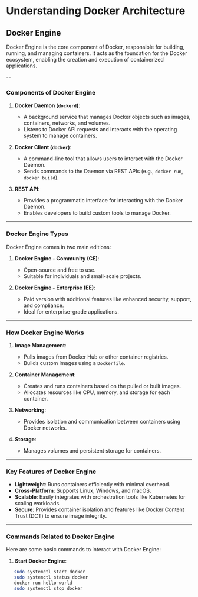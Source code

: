 # Understanding Docker Architecture

## Docker Engine

Docker Engine is the core component of Docker, responsible for building, running, and managing containers. It acts as the foundation for the Docker ecosystem, enabling the creation and execution of containerized applications.

--

### Components of Docker Engine

1. **Docker Daemon (`dockerd`)**:
   - A background service that manages Docker objects such as images, containers, networks, and volumes.
   - Listens to Docker API requests and interacts with the operating system to manage containers.

2. **Docker Client (`docker`)**:
   - A command-line tool that allows users to interact with the Docker Daemon.
   - Sends commands to the Daemon via REST APIs (e.g., `docker run`, `docker build`).

3. **REST API**:
   - Provides a programmatic interface for interacting with the Docker Daemon.
   - Enables developers to build custom tools to manage Docker.

---

### Docker Engine Types

Docker Engine comes in two main editions:

1. **Docker Engine - Community (CE)**:
   - Open-source and free to use.
   - Suitable for individuals and small-scale projects.

2. **Docker Engine - Enterprise (EE)**:
   - Paid version with additional features like enhanced security, support, and compliance.
   - Ideal for enterprise-grade applications.

---

### How Docker Engine Works

1. **Image Management**:
   - Pulls images from Docker Hub or other container registries.
   - Builds custom images using a `Dockerfile`.

2. **Container Management**:
   - Creates and runs containers based on the pulled or built images.
   - Allocates resources like CPU, memory, and storage for each container.

3. **Networking**:
   - Provides isolation and communication between containers using Docker networks.

4. **Storage**:
   - Manages volumes and persistent storage for containers.

---

### Key Features of Docker Engine

- **Lightweight**: Runs containers efficiently with minimal overhead.
- **Cross-Platform**: Supports Linux, Windows, and macOS.
- **Scalable**: Easily integrates with orchestration tools like Kubernetes for scaling workloads.
- **Secure**: Provides container isolation and features like Docker Content Trust (DCT) to ensure image integrity.

---

### Commands Related to Docker Engine

Here are some basic commands to interact with Docker Engine:

1. **Start Docker Engine**:
```bash
   sudo systemctl start docker
   sudo systemctl status docker
   docker run hello-world
   sudo systemctl stop docker

```
